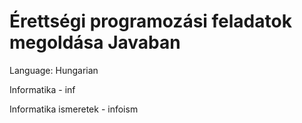 # Érettségi programozási feladatok megoldása Javaban
Language: Hungarian

Informatika - inf

Informatika ismeretek - infoism
